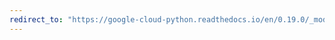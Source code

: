 ```yaml
---
redirect_to: "https://google-cloud-python.readthedocs.io/en/0.19.0/_modules/google/cloud/pubsub/subscription.html"
---
```

